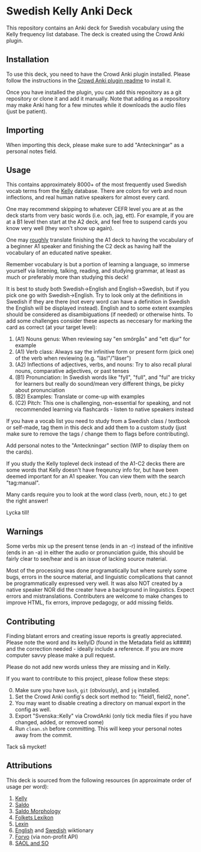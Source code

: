 # Swedish Kelly Anki Deck

This repository contains an Anki deck for Swedish vocabulary using the Kelly frequency list database. The deck is created using the Crowd Anki plugin.

## Installation

To use this deck, you need to have the Crowd Anki plugin installed. Please follow the instructions in the [Crowd Anki plugin readme](https://github.com/Stvad/CrowdAnki) to install it.

Once you have installed the plugin, you can add this repository as a git repository or clone it and add it manually.
Note that adding as a repository may make Anki hang for a few minutes while it downloads the audio files (just be patient).

## Importing

When importing this deck, please make sure to add "Anteckningar" as a personal notes field.

## Usage

This contains approximately 8000+ of the most frequently used Swedish vocab terms from
the [Kelly](https://spraakbanken.gu.se/en/resources/kelly) database.
There are colors for verb and noun inflections, and real human native speakers for almost every card.

One may recommend skipping to whatever CEFR level you are at as the deck starts from very basic words (i.e. och, jag, ett).
For example, if you are at a B1 level then start at the A2 deck,
and feel free to suspend cards you know very well (they won't show up again).

One may [roughly](https://languagelearning.stackexchange.com/questions/3061/what-are-estimates-of-vocabulary-size-for-each-cefr-level)
translate finishing the A1 deck to having the vocabulary of a beginner A1 speaker
and finishing the C2 deck as having half the vocabulary of an educated native speaker.

Remember vocabulary is but a portion of learning a language, so
immerse yourself via
listening, talking, reading, and studying grammar, at least as much or preferably more than studying this deck!

It is best to study both Swedish→English and English→Swedish, but if you pick one go with Swedish→English.
Try to look only at the definitions in Swedish if they are there (not every word can have a definition in Swedish the English will be displayed instead).
English and to some extent examples should be considered as disambiguations (if needed) or otherwise hints.
To add some challenges consider these aspects as neccesary for marking the card as correct (at your target level):
1. (A1) Nouns genus: When reviewing say "en smörgås" and "ett djur" for example
2. (A1) Verb class: Always say the infinitive form or present form (pick one) of the verb when reviewing (e.g. "läs!"/"läser")
4. (A2) Inflections of adjectives, verbs, and nouns: Try to also recall plural nouns, comparative adjectives, or past tenses
3. (B1) Pronunciation: In Swedish words like "fyll", "full", and "ful" are tricky for learners but really do sound/mean very different things, be picky about pronunciation
5. (B2) Examples: Translate or come-up with examples
6. (C2) Pitch: This one is challenging, non-essential for speaking, and not recommended learning via flashcards - listen to native speakers instead

If you have a vocab list you need to study from a Swedish class / textbook or self-made,
tag them in this deck and add them to a custom study (just make sure to remove the tags / change them to flags before contributing).

Add personal notes to the "Anteckningar" section (WIP to display them on the cards).

If you study the Kelly toplevel deck instead of the A1-C2 decks there are some words that Kelly doesn't have freqeuncy info for,
but have been deemed important for an A1 speaker. You can view them with the search "tag:manual".

Many cards require you to look at the word class (verb, noun, etc.) to get the right answer!

Lycka till!

## Warnings

Some verbs mix up the present tense (ends in an -r) instead of the infinitive (ends in an -a) in either the audio or pronunciation guide,
this should be fairly clear to see/hear and is an issue of lacking source material.

Most of the processing was done programatically but where surely some bugs, errors in the source material,
and linguistic complications that cannot be programmatically expressed very well.
It was also NOT created by a native speaker NOR did the creater have a background in linguistics.
Expect errors and mistranslations.
Contributers are welcome to make changes to improve HTML, fix errors, improve pedagogy, or add missing fields.

## Contributing

Finding blatant errors and creating issue reports is greatly appreciated.
Please note the word and its kellyID (found in the Metadata field as k####)
and the correction needed - ideally include a reference. If you are more computer savvy please make a pull request.

Please do not add new words unless they are missing and in Kelly.

If you want to contribute to this project, please follow these steps:

0. Make sure you have `bash`, `git` (obviously), and `jq` installed.
1. Set the Crowd Anki config's deck sort method to: "field1, field2, none".
2. You may want to disable creating a directory on manual export in the config as well.
3. Export "Svenska::Kelly" via CrowdAnki (only tick media files if you have changed, added, or removed some)
4. Run `clean.sh` before committing. This will keep your personal notes away from the commit.

Tack så mycket!

## Attributions

This deck is sourced from the following resources (in approximate order of usage per word):
1. [Kelly](https://spraakbanken.gu.se/en/resources/kelly)
4. [Saldo](https://spraakbanken.gu.se/resurser/saldo)
5. [Saldo Morphology](https://spraakbanken.gu.se/resurser/saldom)
2. [Folkets Lexikon](https://folkets-lexikon.csc.kth.se/folkets/)
3. [Lexin](http://lexin.nada.kth.se/lexin/)
6. [English](https://en.wiktionary.org/) and [Swedish](https://sv.wiktionary.org/) wiktionary
7. [Forvo](https://forvo.com/) (via non-profit API)
8. [SAOL and SO](https://svenska.se/)


